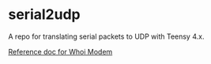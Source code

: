 # serial2udp

A repo for translating serial packets to UDP with Teensy 4.x.

[Reference doc for Whoi Modem](https://acomms.whoi.edu/wp-content/uploads/sites/20/2020/02/Micromodem2-Users-Guide-v1.6.pdf)
